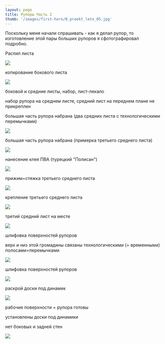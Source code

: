 ```yaml
---
layout: page
title: Рупоры Часть 2
thumb: '/images/first-horn/0_proekt_leto_05.jpg'
---
```


Поскольку меня начали спрашивать - как я делал рупор, то изготовление этой пары больших рупоров я сфотографировал подробно.

Распил листа

![](/images/first-horn-2/raspil_lista.jpg)

копирование бокового листа

![](/images/first-horn-2/kopirovane_bokovogo_lista.jpg)

боковой и средние листы, набор, лист-лекало


набор рупора на среднем листе, средний лист на переднем плане не прикреплен


большая часть рупора набрана (два средних листа с технологическими перемычками)

![](/images/first-horn-2/bolshaya_chast_AS_nabrana_dva_sred-91485.jpg)

большая часть рупора набрана (примерка третьего среднего листа)

![](/images/first-horn-2/bolshaya_chast_AS_nabrana_primerka-79611.jpg)

нанесение клея ПВА (турецкий "Полисан")

![](/images/first-horn-2/nanesenie_kleya_PVA.jpg)

прижим=стяжка третьего среднего листа

![](/images/first-horn-2/bolshaya_chast_AS_nabrana_styazhka-97739.jpg)

крепление третьего среднего листа

![](/images/first-horn-2/bolshaya_chast_AS_nabrana_krepleni-7107.jpg)

третий средний лист на месте

![](/images/first-horn-2/bolshaya_chast_AS_nabrana_tretiio_-76989.jpg)

шлифовка поверхностей рупоров

верх и низ этой громадины связаны технологическими (= временными) полосами=перемычками

![](/images/first-horn-2/shlifovka_poverhnostei_ruporov_ver-84650.jpg)

шлифовка поверхностей рупоров

![](/images/first-horn-2/shlifovka_poverhnostei_ruporov.jpg)

раскрой доски под динамик

![](/images/first-horn-2/IMG_5241.jpg)

рабочие поверхности = рупора готовы

установлены доски под динамики

нет боковых и задней стен

![](/images/first-horn-2/ustanovleny_doski_pod_dinamiki_net-86221.jpg)



